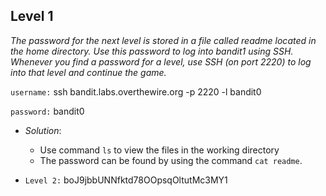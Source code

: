 ## Level 1

*The password for the next level is stored in a file called readme located in the home directory. Use this password to log into bandit1 using SSH. Whenever you find a password for a level, use SSH (on port 2220) to log into that level and continue the game.*

`username:` ssh bandit.labs.overthewire.org -p 2220 -l bandit0

`password:` bandit0

- *Solution*: 
   * Use command `ls` to view the files in the working directory
   * The password can be found by using the command `cat readme`. 

- `Level 2:` boJ9jbbUNNfktd78OOpsqOltutMc3MY1
